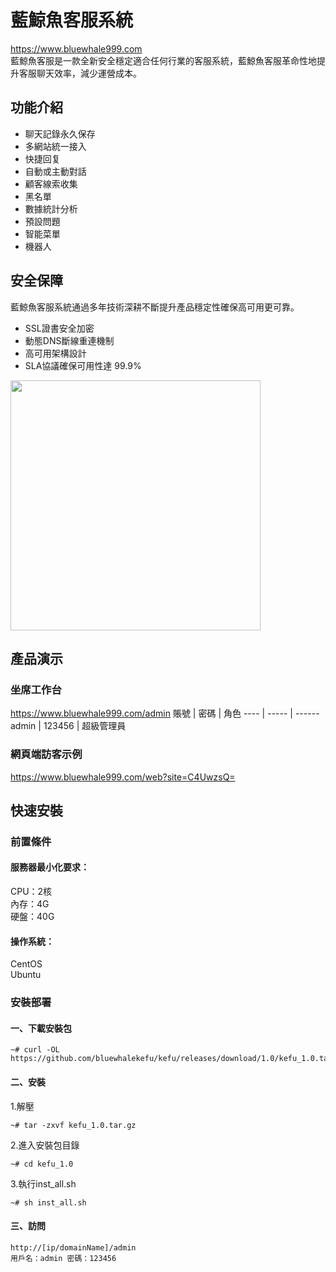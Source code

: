 # 藍鯨魚客服系統
https://www.bluewhale999.com  
藍鯨魚客服是一款全新安全穩定適合任何行業的客服系統，藍鯨魚客服革命性地提升客服聊天效率，減少運營成本。

## 功能介紹

- 聊天記錄永久保存
- 多網站統一接入
- 快捷回复
- 自動或主動對話
- 顧客線索收集
- 黑名單
- 數據統計分析
- 預設問題
- 智能菜單
- 機器人

## 安全保障
藍鯨魚客服系統通過多年技術深耕不斷提升產品穩定性確保高可用更可靠。

- SSL證書安全加密
- 動態DNS斷線重連機制
- 高可用架構設計
- SLA協議確保可用性達 99.9%

<img src="https://user-images.githubusercontent.com/116637035/199217014-7cdfe0b8-6a72-4227-9465-6c8f3e256934.png" width="400px">

## 產品演示
### 坐席工作台
https://www.bluewhale999.com/admin
 賬號  | 密碼  | 角色
 ---- | ----- | ------  
 admin  | 123456 | 超級管理員
 
### 網頁端訪客示例
https://www.bluewhale999.com/web?site=C4UwzsQ=

## 快速安裝

### 前置條件

#### 服務器最小化要求：
CPU：2核  
內存：4G  
硬盤：40G

#### 操作系統：
CentOS  
Ubuntu

### 安裝部署
#### 一、下載安裝包
```
~# curl -OL https://github.com/bluewhalekefu/kefu/releases/download/1.0/kefu_1.0.tar.gz
```
#### 二、安裝
1.解壓
```
~# tar -zxvf kefu_1.0.tar.gz
```
2.進入安裝包目錄
```
~# cd kefu_1.0
```
3.執行inst_all.sh
```
~# sh inst_all.sh
```
#### 三、訪問
```
http://[ip/domainName]/admin
用戶名：admin 密碼：123456
```
